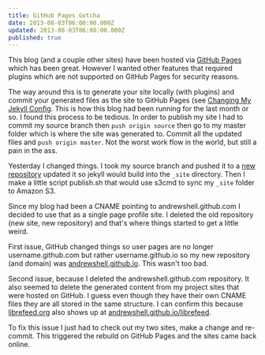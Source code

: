 ```yaml
---
title: GitHub Pages Gotcha
date: 2013-08-03T06:00:00.000Z
updated: 2013-08-03T06:00:00.000Z
published: true
---
```


This blog (and a couple other sites) have been hosted via [GitHub Pages](http://pages.github.com/) which has been great.  However I wanted other features that required plugins which are not supported on GitHub Pages for security reasons.

The way around this is to generate your site locally (with plugins) and commit your generated files as the site to GitHub Pages (see [Changing My Jekyll Config](/changing-jekyll-config/).  This is how this blog had been running for the last month or so.  I found this process to be tedious.  In order to publish my site I had to commit my source branch then `push origin source` then go to my master folder which is where the site was generated to.  Commit all the updated files and `push origin master`.  Not the worst work flow in the world, but still a pain in the ass.

Yesterday I changed things.  I took my source branch and pushed it to a [new repository](https://github.com/andrewshell/blog.andrewshell.org) updated it so jekyll would build into the `_site` directory.  Then I make a little script publish.sh that would use s3cmd to sync my `_site` folder to Amazon S3.

Since my blog had been a CNAME pointing to andrewshell.github.com I decided to use that as a single page profile site.  I deleted the old repository (new site, new repository) and that's where things started to get a little weird.

First issue, GitHub changed things so user pages are no longer username.github.com but rather username.github.io so my new repository (and domain) was [andrewshell.github.io](http://andrewshell.github.io/).  This wasn't too bad.

Second issue, because I deleted the andrewshell.github.com repository.  It also seemed to delete the generated content from my project sites that were hosted on GitHub.  I guess even though they have their own CNAME files they are all stored in the same structure.  I can confirm this because [librefeed.org](http://www.librefeed.org) also shows up at [andrewshell.github.io/librefeed](http://andrewshell.github.io/librefeed/).

To fix this issue I just had to check out my two sites, make a change and re-commit.  This triggered the rebuild on GitHub Pages and the sites came back online.

